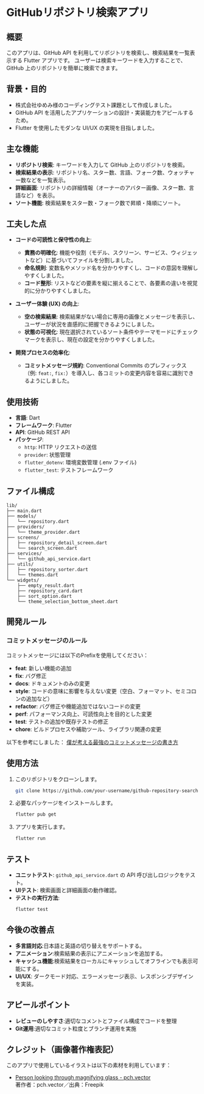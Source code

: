 # GitHubリポジトリ検索アプリ

## 概要
このアプリは、GitHub API を利用してリポジトリを検索し、検索結果を一覧表示する Flutter アプリです。
ユーザーは検索キーワードを入力することで、GitHub 上のリポジトリを簡単に検索できます。

## 背景・目的
- 株式会社ゆめみ様のコーディングテスト課題として作成しました。
- GitHub API を活用したアプリケーションの設計・実装能力をアピールするため。
- Flutter を使用したモダンな UI/UX の実現を目指しました。

## 主な機能
- **リポジトリ検索**: キーワードを入力して GitHub 上のリポジトリを検索。
- **検索結果の表示**: リポジトリ名、スター数、言語、フォーク数、ウォッチャー数などを一覧表示。
- **詳細画面**: リポジトリの詳細情報（オーナーのアバター画像、スター数、言語など）を表示。
- **ソート機能**: 検索結果をスター数・フォーク数で昇順・降順にソート。

## 工夫した点

-   **コードの可読性と保守性の向上**:
    *   **責務の明確化**: 機能や役割（モデル、スクリーン、サービス、ウィジェットなど）に基づいてファイルを分割しました。
    *   **命名規則**: 変数名やメソッド名を分かりやすくし、コードの意図を理解しやすくしました。
    *   **コード整形**: リストなどの要素を縦に揃えることで、各要素の違いを視覚的に分かりやすくしました。

-   **ユーザー体験 (UX) の向上**:
    *   **空の検索結果**: 検索結果がない場合に専用の画像とメッセージを表示し、ユーザーが状況を直感的に把握できるようにしました。
    *   **状態の可視化**: 現在選択されているソート条件やテーマモードにチェックマークを表示し、現在の設定を分かりやすくしました。

-   **開発プロセスの効率化**:
    *   **コミットメッセージ規約**: Conventional Commits のプレフィックス（例: `feat:`, `fix:`）を導入し、各コミットの変更内容を容易に識別できるようにしました。


## 使用技術
- **言語**: Dart
- **フレームワーク**: Flutter
- **API**: GitHub REST API
- **パッケージ**:
  - `http`: HTTP リクエストの送信
  - `provider`: 状態管理
  - `flutter_dotenv`: 環境変数管理 (.env ファイル)
  - `flutter_test`: テストフレームワーク

## ファイル構成
```
lib/
├── main.dart
├── models/
│   └── repository.dart
├── providers/
│   └── theme_provider.dart
├── screens/
│   ├── repository_detail_screen.dart
│   └── search_screen.dart
├── services/
│   └── github_api_service.dart
├── utils/
│   ├── repository_sorter.dart
│   └── themes.dart
└── widgets/
    ├── empty_result.dart
    ├── repository_card.dart
    ├── sort_option.dart
    └── theme_selection_bottom_sheet.dart
```

## 開発ルール

### コミットメッセージのルール
コミットメッセージには以下のPrefixを使用してください：

- **feat**: 新しい機能の追加
- **fix**: バグ修正
- **docs**: ドキュメントのみの変更
- **style**: コードの意味に影響を与えない変更（空白、フォーマット、セミコロンの追加など）
- **refactor**: バグ修正や機能追加ではないコードの変更
- **perf**: パフォーマンス向上、可読性向上を目的とした変更
- **test**: テストの追加や既存テストの修正
- **chore**: ビルドプロセスや補助ツール、ライブラリ関連の変更

以下を参考にしました：
[僕が考える最強のコミットメッセージの書き方](https://qiita.com/konatsu_p/items/dfe199ebe3a7d2010b3e)

## 使用方法
1. このリポジトリをクローンします。
   ```bash
   git clone https://github.com/your-username/github-repository-search.git
2. 必要なパッケージをインストールします。
    ```bash
    flutter pub get
3. アプリを実行します。
    ```bash
    flutter run
## テスト
- **ユニットテスト**: `github_api_service.dart` の API 呼び出しロジックをテスト。
- **UIテスト**: 検索画面と詳細画面の動作確認。
- **テストの実行方法**:
    ```bash
    flutter test
## 今後の改善点
- **多言語対応**:日本語と英語の切り替えをサポートする。
- **アニメーション**:検索結果の表示にアニメーションを追加する。
- **キャッシュ機能**:検索結果をローカルにキャッシュしてオフラインでも表示可能にする。
- **UI/UX**: ダークモード対応、エラーメッセージ表示、レスポンシブデザインを実装。

## アピールポイント
- **レビューのしやすさ**:適切なコメントとファイル構成でコードを整理
- **Git運用**:適切なコミット粒度とブランチ運用を実施

## クレジット（画像著作権表記）

このアプリで使用しているイラストは以下の素材を利用しています：

- [Person looking through magnifying glass - pch.vector](https://jp.freepik.com/free-vector/person-looking-through-magnifying-glass-question-mark-hand-holding-magnifier-search-answer-flat-vector-illustration-information-concept-banner-website-design-landing-web-page_27573146.htm)  
  著作者：pch.vector／出典：Freepik